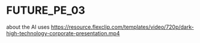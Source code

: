# FUTURE_PE_03
about the AI uses
https://resource.flexclip.com/templates/video/720p/dark-high-technology-corporate-presentation.mp4
